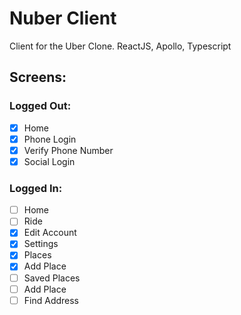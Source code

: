 # Nuber Client

Client for the Uber Clone. ReactJS, Apollo, Typescript

## Screens:

### Logged Out:

- [x] Home
- [x] Phone Login
- [x] Verify Phone Number
- [x] Social Login

### Logged In:

- [ ] Home
- [ ] Ride
- [x] Edit Account
- [X] Settings
- [X] Places
- [X] Add Place
- [ ] Saved Places
- [ ] Add Place
- [ ] Find Address